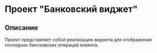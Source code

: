 # Проект "Банковский виджет"

## Описание

Проект представляет собой реализацию виджета для отображения последних бансковских операций клиента.

